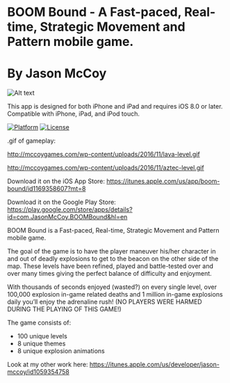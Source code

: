 # BOOM Bound - A Fast-paced, Real-time, Strategic Movement and Pattern mobile game.
# By Jason McCoy

![Alt text](http://mccoygames.com/wp-content/uploads/2016/11/twitter_header-2.png "BOOM Bound")


This app is designed for both iPhone and iPad and requires iOS 8.0 or later. Compatible with iPhone, iPad, and iPod touch.

[![Platform](http://img.shields.io/badge/platform-iOS-blue.svg?style=flat)](http://cocoapods.org/?q=YALSideMenu)
[![License](http://img.shields.io/badge/license-MIT-green.svg?style=flat)](https://github.com/Yalantis/Side-Menu.iOS/blob/master/LICENSE)


.gif of gameplay:

http://mccoygames.com/wp-content/uploads/2016/11/lava-level.gif

http://mccoygames.com/wp-content/uploads/2016/11/aztec-level.gif


Download it on the iOS App Store:
https://itunes.apple.com/us/app/boom-bound/id1169358607?mt=8

Download it on the Google Play Store:
https://play.google.com/store/apps/details?id=com.JasonMcCoy.BOOMBound&hl=en


BOOM Bound is a Fast-paced, Real-time, Strategic Movement and Pattern mobile game.

The goal of the game is to have the player maneuver his/her character in and out of deadly explosions to get to the beacon on the other side of the map. These levels have been refined, played and battle-tested over and over many times giving the perfect balance of difficulty and enjoyment.

With thousands of seconds enjoyed (wasted?) on every single level, over 100,000 explosion in-game related deaths and 1 million in-game explosions daily you’ll enjoy the adrenaline rush!
(NO PLAYERS WERE HARMED DURING THE PLAYING OF THIS GAME!)

The game consists of:
* 100 unique levels
* 8 unique themes 
* 8 unique explosion animations


Look at my other work here:
https://itunes.apple.com/us/developer/jason-mccoy/id1059354758
